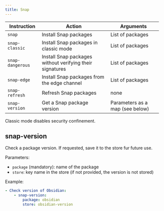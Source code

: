 ```yaml
---
title: Snap
---
```


| Instruction      | Action                                                   | Arguments                       |
| ---------------- | -------------------------------------------------------- | ------------------------------- |
| `snap`           | Install Snap packages                                    | List of packages                |
| `snap-classic`   | Install Snap packages in classic mode                    | List of packages                |
| `snap-dangerous` | Install Snap packages without verifying their signatures | List of packages                |
| `snap-edge`      | Install Snap packages from the edge channel              | List of packages                |
| `snap-refresh`   | Refresh Snap packages                                    | none                            |
| `snap-version`   | Get a Snap package version                               | Parameters as a map (see below) |

Classic mode disables security confinement.

## snap-version

Check a package version. If requested, save it to the store fur future use.

Parameters:

- `package` (mandatory): name of the package
- `store`: key name in the store (if not provided, the version is not stored)

Example:

```yaml
- Check version of Obsidian:
    - snap-version:
        package: obsidian
        store: obsidian-version
```
